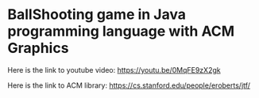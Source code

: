 # BallShooting game in Java programming language with ACM Graphics

Here is the link to youtube video: https://youtu.be/0MqFE9zX2gk

Here is the link to ACM library: https://cs.stanford.edu/people/eroberts/jtf/
